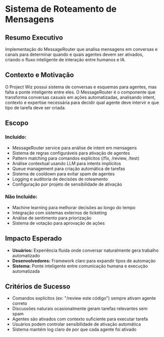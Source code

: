 # Sistema de Roteamento de Mensagens

## Resumo Executivo

Implementação do MessageRouter que analisa mensagens em conversas e canais para determinar quando e quais agentes devem ser ativados, criando o fluxo inteligente de interação entre humanos e IA.

## Contexto e Motivação

O Project Wiz possui sistema de conversas e esquemas para agentes, mas falta a ponte inteligente entre eles. O MessageRouter é o componente que transforma conversas casuais em ações automatizadas, analisando intent, contexto e expertise necessária para decidir qual agente deve intervir e que tipo de tarefa deve ser criada.

## Escopo

### Incluído:

- MessageRouter service para análise de intent em mensagens
- Sistema de regras configuráveis para ativação de agentes
- Pattern matching para comandos explícitos (/fix, /review, /test)
- Análise contextual usando LLM para intents implícitos
- Queue management para criação automática de tarefas
- Sistema de cooldown para evitar spam de agentes
- Logging e auditoria de decisões de roteamento
- Configuração por projeto de sensibilidade de ativação

### Não Incluído:

- Machine learning para melhorar decisões ao longo do tempo
- Integração com sistemas externos de ticketing
- Análise de sentimento para priorização
- Sistema de votação para aprovação de ações

## Impacto Esperado

- **Usuários:** Experiência fluida onde conversar naturalmente gera trabalho automatizado
- **Desenvolvedores:** Framework claro para expandir tipos de automação
- **Sistema:** Ponte inteligente entre comunicação humana e execução automatizada

## Critérios de Sucesso

- Comandos explícitos (ex: "/review este código") sempre ativam agente correto
- Discussões naturais ocasionalmente geram tarefas relevantes sem spam
- Agentes são ativados com contexto suficiente para executar tarefa
- Usuários podem controlar sensibilidade de ativação automática
- Sistema mantém log claro de por que cada agente foi ativado

